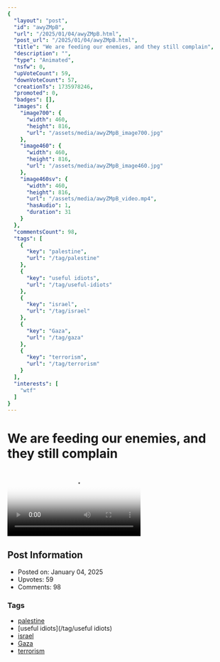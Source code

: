 ```yaml
---
{
  "layout": "post",
  "id": "awyZMpB",
  "url": "/2025/01/04/awyZMpB.html",
  "post_url": "/2025/01/04/awyZMpB.html",
  "title": "We are feeding our enemies, and they still complain",
  "description": "",
  "type": "Animated",
  "nsfw": 0,
  "upVoteCount": 59,
  "downVoteCount": 57,
  "creationTs": 1735978246,
  "promoted": 0,
  "badges": [],
  "images": {
    "image700": {
      "width": 460,
      "height": 816,
      "url": "/assets/media/awyZMpB_image700.jpg"
    },
    "image460": {
      "width": 460,
      "height": 816,
      "url": "/assets/media/awyZMpB_image460.jpg"
    },
    "image460sv": {
      "width": 460,
      "height": 816,
      "url": "/assets/media/awyZMpB_video.mp4",
      "hasAudio": 1,
      "duration": 31
    }
  },
  "commentsCount": 98,
  "tags": [
    {
      "key": "palestine",
      "url": "/tag/palestine"
    },
    {
      "key": "useful idiots",
      "url": "/tag/useful-idiots"
    },
    {
      "key": "israel",
      "url": "/tag/israel"
    },
    {
      "key": "Gaza",
      "url": "/tag/gaza"
    },
    {
      "key": "terrorism",
      "url": "/tag/terrorism"
    }
  ],
  "interests": [
    "wtf"
  ]
}
---
```


# We are feeding our enemies, and they still complain

<video controls playsinline loop poster="/assets/media/awyZMpB_image460.jpg">
  <source src="/assets/media/awyZMpB_video.mp4" type="video/mp4">
  Your browser does not support the video tag.
</video>

## Post Information

- Posted on: January 04, 2025
- Upvotes: 59
- Comments: 98

### Tags

- [palestine](/tag/palestine)
- [useful idiots](/tag/useful idiots)
- [israel](/tag/israel)
- [Gaza](/tag/Gaza)
- [terrorism](/tag/terrorism)
